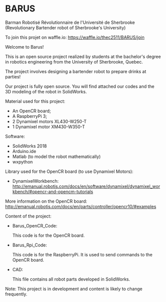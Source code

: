 # BARUS
Barman Robotisé Révolutionnaire de l'Université de Sherbrooke
(Revolutionary Bartender robot of Sherbrooke's University)

To join this projet on waffle.io: https://waffle.io/thec2511/BARUS/join

Welcome to Barus!

This is an open source project realized by students at the bachelor's degree in robotics engineering from the University of Sherbrooke, Quebec.

The project involves designing a bartender robot to prepare drinks at parties!

Our project is fully open source. You will find attached our codes and the 3D modeling of the robot in SolidWorks.

Material used for this project:

* An OpenCR board;
* A RaspberryPi 3;
* 2 Dynamixel motors XL430-W250-T
* 1 Dynamixel motor XM430-W350-T

Software:

* SolidWorks 2018
* Arduino.ide
* Matlab (to model the robot mathematically)
* wxpython

Library used for the OpenCR board (to use Dynamixel Motors):

* DynamixelWorkbench: http://emanual.robotis.com/docs/en/software/dynamixel/dynamixel_workbench/#opencr-and-opencm-tutorials   

More information on the OpenCR board: http://emanual.robotis.com/docs/en/parts/controller/opencr10/#examples  

Content of the project:

* Barus_OpenCR_Code: 

   This code is for the OpenCR board.

* Barus_Rpi_Code:

   This code is for the RaspberryPi. It is used to send commands to the OpenCR board.
   
* CAD:

   This file contains all robot parts developed in SolidWorks.
   
   
Note: This project is in development and content is likely to change frequently.

